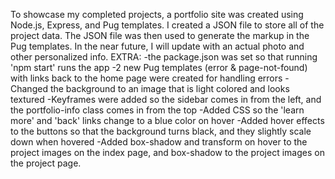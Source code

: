 To showcase my completed projects, a portfolio site was created using Node.js, Express, and Pug templates. I created a JSON file to store all of the project data. The JSON file was then used to generate the markup in the Pug templates. In the near future, I will update with an actual photo and other personalized info.
EXTRA:
-the package.json was set so that running 'npm start' runs the app
-2 new Pug templates (error & page-not-found) with links back to the home page were created for handling errors
-Changed the background to an image that is light colored and looks textured
-Keyframes were added so the sidebar comes in from the left, and the portfolio-info class comes in from the top
-Added CSS so the 'learn more' and 'back' links change to a blue color on hover
-Added hover effects to the buttons so that the background turns black, and they slightly scale down when hovered
-Added box-shadow and transform on hover to the project images on the index page, and box-shadow to the project images on the project page.
